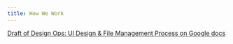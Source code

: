 ```yaml
---
title: How We Work
---
```


[Draft of Design Ops: UI Design & File Management Process on Google docs](https://docs.google.com/document/d/1rgNpTvUjZR6E2Z6vfSrxLxvXt7Zxq1Jq6kw6TCDJbBk/edit#)
